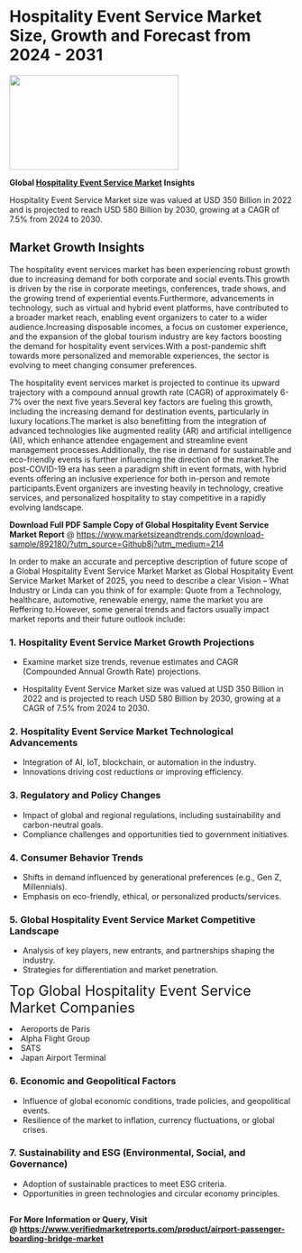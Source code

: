 <H1>Hospitality Event Service Market Size, Growth and Forecast from 2024 - 2031</H1><img class="aligncenter size-medium wp-image-584254" src="https://thirdeyenews.in/wp-content/uploads/2024/09/Global-Market-Research-300x168.jpeg" alt="" width="300" height="168" /><p><strong>Global&nbsp;<a href="https://www.marketsizeandtrends.com/download-sample/892180/?utm_source=Github8j?utm_medium=214">Hospitality Event Service Market</a> Insights</strong></p><p>Hospitality Event Service Market size was valued at USD 350 Billion in 2022 and is projected to reach USD 580 Billion by 2030, growing at a CAGR of 7.5% from 2024 to 2030.</p><p><h2>Market Growth Insights</h2> <p>The hospitality event services market has been experiencing robust growth due to increasing demand for both corporate and social events.This growth is driven by the rise in corporate meetings, conferences, trade shows, and the growing trend of experiential events.Furthermore, advancements in technology, such as virtual and hybrid event platforms, have contributed to a broader market reach, enabling event organizers to cater to a wider audience.Increasing disposable incomes, a focus on customer experience, and the expansion of the global tourism industry are key factors boosting the demand for hospitality event services.With a post-pandemic shift towards more personalized and memorable experiences, the sector is evolving to meet changing consumer preferences.</p> <p>The hospitality event services market is projected to continue its upward trajectory with a compound annual growth rate (CAGR) of approximately 6-7% over the next five years.Several key factors are fueling this growth, including the increasing demand for destination events, particularly in luxury locations.The market is also benefitting from the integration of advanced technologies like augmented reality (AR) and artificial intelligence (AI), which enhance attendee engagement and streamline event management processes.Additionally, the rise in demand for sustainable and eco-friendly events is further influencing the direction of the market.The post-COVID-19 era has seen a paradigm shift in event formats, with hybrid events offering an inclusive experience for both in-person and remote participants.Event organizers are investing heavily in technology, creative services, and personalized hospitality to stay competitive in a rapidly evolving landscape.</p> <p><span class=""><strong>Download Full PDF Sample Copy of Global Hospitality Event Service Market Report</strong> @ <a href="https://www.marketsizeandtrends.com/download-sample/892180/?utm_source=Github8j?utm_medium=214" target="_blank">https://www.marketsizeandtrends.com/download-sample/892180/?utm_source=Github8j?utm_medium=214</a></span></p><p>In order to make an accurate and perceptive description of future scope of a Global&nbsp;Hospitality Event Service Market Market as Global&nbsp;Hospitality Event Service Market Market of 2025, you need to describe a clear Vision &ndash; What Industry or Linda can you think of for example: Quote from a Technology, healthcare, automotive, renewable energy, name the market you are Reffering to.However, some general trends and factors usually impact market reports and their future outlook include:</p><h3>1.&nbsp;<strong>Hospitality Event Service Market Growth Projections</strong></h3><ul><li>Examine market size trends, revenue estimates and CAGR (Compounded Annual Growth Rate) projections.</li><li><p>Hospitality Event Service Market size was valued at USD 350 Billion in 2022 and is projected to reach USD 580 Billion by 2030, growing at a CAGR of 7.5% from 2024 to 2030.</p></li></ul><h3>2.&nbsp;<strong>Hospitality Event Service Market Technological Advancements</strong></h3><ul><li>Integration of AI, IoT, blockchain, or automation in the industry.</li><li>Innovations driving cost reductions or improving efficiency.</li></ul><h3>3.&nbsp;<strong>Regulatory and Policy Changes</strong></h3><ul><li>Impact of global and regional regulations, including sustainability and carbon-neutral goals.</li><li>Compliance challenges and opportunities tied to government initiatives.</li></ul><h3>4.&nbsp;<strong>Consumer Behavior Trends</strong></h3><ul><li>Shifts in demand influenced by generational preferences (e.g., Gen Z, Millennials).</li><li>Emphasis on eco-friendly, ethical, or personalized products/services.</li></ul><h3>5.&nbsp;<strong>Global Hospitality Event Service Market Competitive Landscape</strong></h3><ul><li>Analysis of key players, new entrants, and partnerships shaping the industry.</li><li>Strategies for differentiation and market penetration.</li></ul><p data-pm-slice="1 1 []"><span style="color: inherit; font-family: inherit; font-size: 25px;">Top Global Hospitality Event Service Market Companies</span></p><div class="" data-test-id=""><p><li>Aeroports de Paris</li><li> Alpha Flight Group</li><li> SATS</li><li> Japan Airport Terminal</li></p></div><h3>6.&nbsp;<strong>Economic and Geopolitical Factors</strong></h3><ul><li>Influence of global economic conditions, trade policies, and geopolitical events.</li><li>Resilience of the market to inflation, currency fluctuations, or global crises.</li></ul><h3>7.&nbsp;<strong>Sustainability and ESG (Environmental, Social, and Governance)</strong></h3><ul><li>Adoption of sustainable practices to meet ESG criteria.</li><li>Opportunities in green technologies and circular economy principles.</li></ul><h2><strong style="font-size: 14px;">For More Information or Query, Visit @&nbsp;</strong><a style="background-color: #ffffff; font-size: 14px;" href="https://www.marketsizeandtrends.com/report/hospitality-event-service-market-/" target="_blank">https://www.verifiedmarketreports.com/product/airport-passenger-boarding-bridge-market</a></h2>